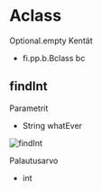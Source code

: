# Aclass

Optional.empty
Kentät

* fi.pp.b.Bclass bc

## findInt[](#findInt)

Parametrit

* String whatEver


![findInt](http://www.plantuml.com/plantuml/png/NOn13e0W30JllA8Vu0F6cC3DPrJKI8JMj73mzshWv75s9gjdf0i5CsGc3eTmtg18tGo6mW9E8vwePk5AAyeDBYHKDO6f22Vm3Ni6Tke137kaTQPYEh_6TmC_DLhx__ccPXy0)


Palautusarvo

* int

